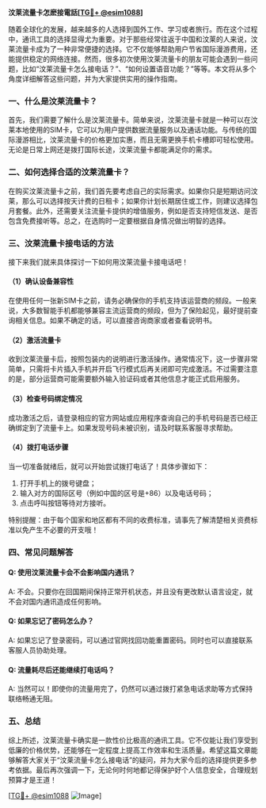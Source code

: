 **汶莱流量卡怎麽接電話[[TG💪+ @esim1088](https://t.me/s/esim1088)]**

随着全球化的发展，越来越多的人选择到国外工作、学习或者旅行。而在这个过程中，通讯工具的选择显得尤为重要。对于那些经常往返于中国和汶莱的人来说，汶莱流量卡成为了一种非常便捷的选择。它不仅能够帮助用户节省国际漫游费用，还能提供稳定的网络连接。然而，很多初次使用汶莱流量卡的朋友可能会遇到一些问题，比如“汶莱流量卡怎么接电话？”、“如何设置语音功能？”等等。本文将从多个角度详细解答这些问题，并为大家提供实用的操作指南。

### 一、什么是汶莱流量卡？

首先，我们需要了解什么是汶莱流量卡。简单来说，汶莱流量卡就是一种可以在汶莱本地使用的SIM卡，它可以为用户提供数据流量服务以及通话功能。与传统的国际漫游相比，汶莱流量卡的价格更加实惠，而且无需更换手机卡槽即可轻松使用。无论是日常上网还是拨打国际长途，汶莱流量卡都能满足你的需求。

### 二、如何选择合适的汶莱流量卡？

在购买汶莱流量卡之前，我们首先要考虑自己的实际需求。如果你只是短期访问汶莱，那么可以选择按天计费的日租卡；如果你计划长期居住或工作，则建议选择包月套餐。此外，还需要关注流量卡提供的增值服务，例如是否支持短信发送、是否包含免费接听等。总之，在选购时一定要根据自身情况做出明智的选择。

### 三、汶莱流量卡接电话的方法

接下来我们就来具体探讨一下如何用汶莱流量卡接电话吧！

#### （1）确认设备兼容性
在使用任何一张新SIM卡之前，请务必确保你的手机支持该运营商的频段。一般来说，大多数智能手机都能够兼容主流运营商的频段，但为了保险起见，最好提前查询相关信息。如果不确定的话，可以直接咨询商家或者查看说明书。

#### （2）激活流量卡
收到汶莱流量卡后，按照包装内的说明进行激活操作。通常情况下，这一步骤非常简单，只需将卡片插入手机并开启飞行模式后再关闭即可完成激活。不过需要注意的是，部分运营商可能需要额外输入验证码或者其他信息才能正式启用服务。

#### （3）检查号码绑定情况
成功激活之后，请登录相应的官方网站或应用程序查询自己的手机号码是否已经正确绑定到了流量卡上。如果发现号码未被识别，请及时联系客服寻求帮助。

#### （4）拨打电话步骤
当一切准备就绪后，就可以开始尝试拨打电话了！具体步骤如下：
1. 打开手机上的拨号键盘；
2. 输入对方的国际区号（例如中国的区号是+86）以及电话号码；
3. 点击呼叫按钮等待对方接听。

特别提醒：由于每个国家和地区都有不同的收费标准，请事先了解清楚相关资费标准以免产生不必要的开支哦！

### 四、常见问题解答

#### Q: 使用汶莱流量卡会不会影响国内通讯？
A: 不会。只要你在回国期间保持正常开机状态，并且没有更改默认语言设定，就不会对国内通讯造成任何影响。

#### Q: 如果忘记了密码怎么办？
A: 如果忘记了登录密码，可以通过官网找回功能重置密码。同时也可以直接联系客服人员协助处理。

#### Q: 流量耗尽后还能继续打电话吗？
A: 当然可以！即使你的流量用完了，仍然可以通过拨打紧急电话求助等方式保持联络畅通无阻。

### 五、总结

综上所述，汶莱流量卡确实是一款性价比极高的通讯工具。它不仅能让我们享受到低廉的价格优势，还能够在一定程度上提高工作效率和生活质量。希望这篇文章能够解答大家关于“汶莱流量卡怎么接电话”的疑问，并为大家今后的选择提供更多参考依据。最后再次强调一下，无论何时何地都记得保护好个人信息安全，合理规划预算才是王道！

[[TG💪+ @esim1088](https://t.me/s/esim1088) ![Image](https://i.postimg.cc/4NQfJmqS/Snipaste-2025-05-13-00-14-12.png)]